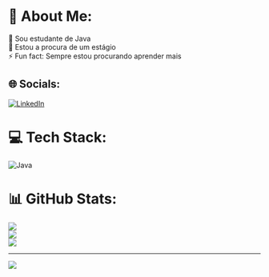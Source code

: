 # 💫 About Me:
🔭 Sou estudante de Java<br>🤝 Estou a procura de um estágio<br>⚡ Fun fact: Sempre estou procurando aprender mais


## 🌐 Socials:
[![LinkedIn](https://img.shields.io/badge/LinkedIn-%230077B5.svg?logo=linkedin&logoColor=white)](https://linkedin.com/in/victor-hugo-pires-4542462a4) 

# 💻 Tech Stack:
![Java](https://img.shields.io/badge/java-%23ED8B00.svg?style=for-the-badge&logo=openjdk&logoColor=white)
# 📊 GitHub Stats:
![](https://github-readme-stats.vercel.app/api?username=DevVictorH&theme=dark&hide_border=false&include_all_commits=false&count_private=false)<br/>
![](https://github-readme-streak-stats.herokuapp.com/?user=DevVictorH&theme=dark&hide_border=false)<br/>
![](https://github-readme-stats.vercel.app/api/top-langs/?username=DevVictorH&theme=dark&hide_border=false&include_all_commits=false&count_private=false&layout=compact)

---
[![](https://visitcount.itsvg.in/api?id=DevVictorH&icon=0&color=0)](https://visitcount.itsvg.in)

<!-- Proudly created with GPRM ( https://gprm.itsvg.in ) -->